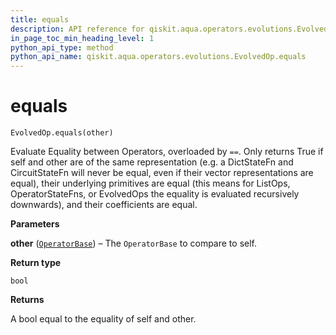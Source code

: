 ```yaml
---
title: equals
description: API reference for qiskit.aqua.operators.evolutions.EvolvedOp.equals
in_page_toc_min_heading_level: 1
python_api_type: method
python_api_name: qiskit.aqua.operators.evolutions.EvolvedOp.equals
---
```


# equals

<span id="qiskit.aqua.operators.evolutions.EvolvedOp.equals" />

`EvolvedOp.equals(other)`

Evaluate Equality between Operators, overloaded by `==`. Only returns True if self and other are of the same representation (e.g. a DictStateFn and CircuitStateFn will never be equal, even if their vector representations are equal), their underlying primitives are equal (this means for ListOps, OperatorStateFns, or EvolvedOps the equality is evaluated recursively downwards), and their coefficients are equal.

**Parameters**

**other** ([`OperatorBase`](qiskit.aqua.operators.OperatorBase "qiskit.aqua.operators.operator_base.OperatorBase")) – The `OperatorBase` to compare to self.

**Return type**

`bool`

**Returns**

A bool equal to the equality of self and other.

